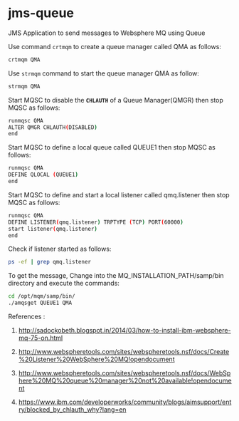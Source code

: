 # jms-queue
JMS Application to send messages to Websphere MQ using Queue

Use command ```crtmqm``` to create a queue manager called QMA as follows:

```bash 
crtmqm QMA
```

Use ```strmqm``` command to start the queue manager QMA as follow:
```bash
strmqm QMA
```

Start MQSC to disable the **```CHLAUTH```** of a Queue Manager(QMGR) then stop MQSC as follows:

```bash 
runmqsc QMA
ALTER QMGR CHLAUTH(DISABLED)
end
```


Start MQSC to define a local queue called QUEUE1 then stop MQSC as follows:

```bash 
runmqsc QMA
DEFINE QLOCAL (QUEUE1)
end
```

Start MQSC to define and start a local listener called qmq.listener then stop MQSC as follows:

```bash
runmqsc QMA
DEFINE LISTENER(qmq.listener) TRPTYPE (TCP) PORT(60000)
start listener(qmq.listener)
end
```

Check if listener started as follows:

```bash
ps -ef | grep qmq.listener
```

To get the message, Change into the MQ_INSTALLATION_PATH/samp/bin directory and execute the commands:

```bash
cd /opt/mqm/samp/bin/
./amqsget QUEUE1 QMA
```



References : 

1. http://sadockobeth.blogspot.in/2014/03/how-to-install-ibm-websphere-mq-75-on.html

2. http://www.webspheretools.com/sites/webspheretools.nsf/docs/Create%20Listener%20WebSphere%20MQ!opendocument

3. http://www.webspheretools.com/sites/webspheretools.nsf/docs/WebSphere%20MQ%20queue%20manager%20not%20available!opendocument


4. https://www.ibm.com/developerworks/community/blogs/aimsupport/entry/blocked_by_chlauth_why?lang=en

